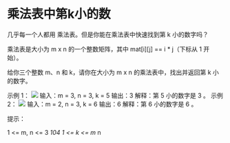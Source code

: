 # 乘法表中第k小的数

几乎每一个人都用 乘法表。但是你能在乘法表中快速找到第 k 小的数字吗？

乘法表是大小为 m x n 的一个整数矩阵，其中 mat[i][j] == i * j（下标从 1 开始）。

给你三个整数 m、n 和 k，请你在大小为 m x n 的乘法表中，找出并返回第 k 小的数字。

示例 1：
![](https://assets.leetcode.com/uploads/2021/05/02/multtable1-grid.jpg)
输入：m = 3, n = 3, k = 5
输出：3
解释：第 5 小的数字是 3 。
示例 2：
![](https://assets.leetcode.com/uploads/2021/05/02/multtable2-grid.jpg)
输入：m = 2, n = 3, k = 6
输出：6
解释：第 6 小的数字是 6 。

提示：

1 <= m, n <= 3 *104
1 <= k <= m* n
